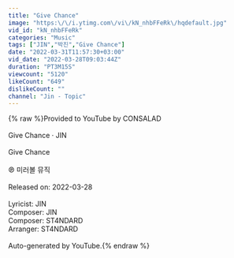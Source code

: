 ```yaml
---
title: "Give Chance"
image: "https:\/\/i.ytimg.com\/vi\/kN_nhbFFeRk\/hqdefault.jpg"
vid_id: "kN_nhbFFeRk"
categories: "Music"
tags: ["JIN","박진","Give Chance"]
date: "2022-03-31T11:57:30+03:00"
vid_date: "2022-03-28T09:03:44Z"
duration: "PT3M15S"
viewcount: "5120"
likeCount: "649"
dislikeCount: ""
channel: "Jin - Topic"
---
```

{% raw %}Provided to YouTube by CONSALAD<br /><br />Give Chance · JIN<br /><br />Give Chance<br /><br />℗ 미러볼 뮤직<br /><br />Released on: 2022-03-28<br /><br />Lyricist: JIN<br />Composer: JIN<br />Composer: ST4NDARD<br />Arranger: ST4NDARD<br /><br />Auto-generated by YouTube.{% endraw %}
